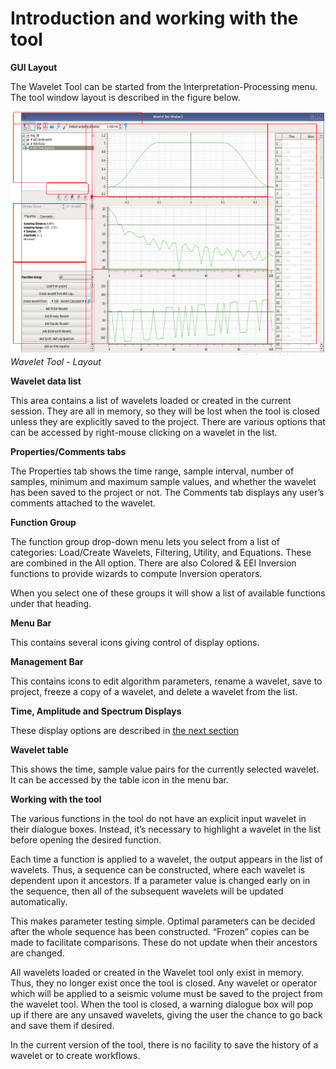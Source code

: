 # Introduction and working with the tool

**GUI Layout**

The Wavelet Tool can be started from the Interpretation-Processing menu. The tool window layout is described in the figure below.

![](../../../.gitbook/assets/132_interpretation.png) _Wavelet Tool - Layout_

**Wavelet data list**

This area contains a list of wavelets loaded or created in the current session. They are all in memory, so they will be lost when the tool is closed unless they are explicitly saved to the project. There are various options that can be accessed by right-mouse clicking on a wavelet in the list.

**Properties/Comments tabs**

The Properties tab shows the time range, sample interval, number of samples, minimum and maximum sample values, and whether the wavelet has been saved to the project or not. The Comments tab displays any user’s comments attached to the wavelet.

**Function Group**

The function group drop-down menu lets you select from a list of categories: Load/Create Wavelets, Filtering, Utility, and Equations. These are combined in the All option. There are also Colored & EEI Inversion functions to provide wizards to compute Inversion operators.

When you select one of these groups it will show a list of available functions under that heading.

**Menu Bar**

This contains several icons giving control of display options.

**Management Bar**

This contains icons to edit algorithm parameters, rename a wavelet, save to project, freeze a copy of a wavelet, and delete a wavelet from the list.

**Time, Amplitude and Spectrum Displays**

These display options are described in [the next section](wavelet_management_and_display.md)

**Wavelet table**

This shows the time, sample value pairs for the currently selected wavelet. It can be accessed by the table icon in the menu bar.

**Working with the tool**

The various functions in the tool do not have an explicit input wavelet in their dialogue boxes. Instead, it’s necessary to highlight a wavelet in the list before opening the desired function.

Each time a function is applied to a wavelet, the output appears in the list of wavelets. Thus, a sequence can be constructed, where each wavelet is dependent upon it ancestors. If a parameter value is changed early on in the sequence, then all of the subsequent wavelets will be updated automatically.

This makes parameter testing simple. Optimal parameters can be decided after the whole sequence has been constructed. “Frozen” copies can be made to facilitate comparisons. These do not update when their ancestors are changed.

All wavelets loaded or created in the Wavelet tool only exist in memory. Thus, they no longer exist once the tool is closed. Any wavelet or operator which will be applied to a seismic volume must be saved to the project from the wavelet tool. When the tool is closed, a warning dialogue box will pop up if there are any unsaved wavelets, giving the user the chance to go back and save them if desired.

In the current version of the tool, there is no facility to save the history of a wavelet or to create workflows.

